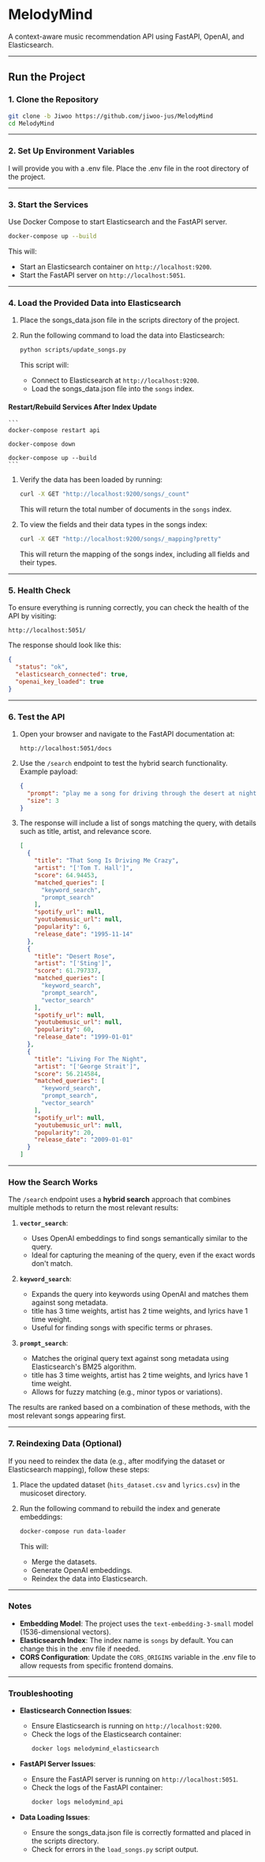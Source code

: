 # MelodyMind

A context-aware music recommendation API using FastAPI, OpenAI, and Elasticsearch.

---

## Run the Project

### 1. **Clone the Repository**

```bash
git clone -b Jiwoo https://github.com/jiwoo-jus/MelodyMind
cd MelodyMind 
```

---

### 2. **Set Up Environment Variables**

I will provide you with a .env file. Place the .env file in the root directory of the project.

---

### 3. **Start the Services**

Use Docker Compose to start Elasticsearch and the FastAPI server.

```bash
docker-compose up --build
```

This will:
- Start an Elasticsearch container on `http://localhost:9200`.
- Start the FastAPI server on `http://localhost:5051`.

---

### 4. **Load the Provided Data into Elasticsearch**

1. Place the songs_data.json file in the scripts directory of the project.

2. Run the following command to load the data into Elasticsearch:

   ```bash
   python scripts/update_songs.py
   ```

   This script will:
   - Connect to Elasticsearch at `http://localhost:9200`.
   - Load the songs_data.json file into the `songs` index.

#### Restart/Rebuild Services After Index Update

    ```
    docker-compose restart api

    docker-compose down

    docker-compose up --build
    ```

1. Verify the data has been loaded by running:

   ```bash
   curl -X GET "http://localhost:9200/songs/_count"
   ```

   This will return the total number of documents in the `songs` index.

2. To view the fields and their data types in the songs index:

    ```bash
    curl -X GET "http://localhost:9200/songs/_mapping?pretty"
    ```
    
    This will return the mapping of the songs index, including all fields and their types.
---

### 5. **Health Check**

To ensure everything is running correctly, you can check the health of the API by visiting:

```
http://localhost:5051/
```

The response should look like this:

```json
{
  "status": "ok",
  "elasticsearch_connected": true,
  "openai_key_loaded": true
}
```

---

### 6. **Test the API**

1. Open your browser and navigate to the FastAPI documentation at:

   ```
   http://localhost:5051/docs
   ```

2. Use the `/search` endpoint to test the hybrid search functionality. Example payload:

   ```json
   {
     "prompt": "play me a song for driving through the desert at night",
     "size": 3
   }
   ```

3. The response will include a list of songs matching the query, with details such as title, artist, and relevance score.

    ```json
    [
      {
        "title": "That Song Is Driving Me Crazy",
        "artist": "['Tom T. Hall']",
        "score": 64.94453,
        "matched_queries": [
          "keyword_search",
          "prompt_search"
        ],
        "spotify_url": null,
        "youtubemusic_url": null,
        "popularity": 6,
        "release_date": "1995-11-14"
      },
      {
        "title": "Desert Rose",
        "artist": "['Sting']",
        "score": 61.797337,
        "matched_queries": [
          "keyword_search",
          "prompt_search",
          "vector_search"
        ],
        "spotify_url": null,
        "youtubemusic_url": null,
        "popularity": 60,
        "release_date": "1999-01-01"
      },
      {
        "title": "Living For The Night",
        "artist": "['George Strait']",
        "score": 56.214584,
        "matched_queries": [
          "keyword_search",
          "prompt_search",
          "vector_search"
        ],
        "spotify_url": null,
        "youtubemusic_url": null,
        "popularity": 20,
        "release_date": "2009-01-01"
      }
    ]
    ```

---

### How the Search Works

The `/search` endpoint uses a **hybrid search** approach that combines multiple methods to return the most relevant results:

1. **`vector_search`**:
   - Uses OpenAI embeddings to find songs semantically similar to the query.
   - Ideal for capturing the meaning of the query, even if the exact words don't match.

2. **`keyword_search`**:
   - Expands the query into keywords using OpenAI and matches them against song metadata.
   - title has 3 time weights, artist has 2 time weights, and lyrics have 1 time weight.
   - Useful for finding songs with specific terms or phrases.

3. **`prompt_search`**:
   - Matches the original query text against song metadata using Elasticsearch's BM25 algorithm.
   - title has 3 time weights, artist has 2 time weights, and lyrics have 1 time weight.
   - Allows for fuzzy matching (e.g., minor typos or variations).

  The results are ranked based on a combination of these methods, with the most relevant songs appearing first.

---

### 7. **Reindexing Data (Optional)**

If you need to reindex the data (e.g., after modifying the dataset or Elasticsearch mapping), follow these steps:

1. Place the updated dataset (`hits_dataset.csv` and `lyrics.csv`) in the musicoset directory.

2. Run the following command to rebuild the index and generate embeddings:

   ```bash
   docker-compose run data-loader
   ```

   This will:
   - Merge the datasets.
   - Generate OpenAI embeddings.
   - Reindex the data into Elasticsearch.

---

### Notes

- **Embedding Model**: The project uses the `text-embedding-3-small` model (1536-dimensional vectors).
- **Elasticsearch Index**: The index name is `songs` by default. You can change this in the .env file if needed.
- **CORS Configuration**: Update the `CORS_ORIGINS` variable in the .env file to allow requests from specific frontend domains.

---

### Troubleshooting

- **Elasticsearch Connection Issues**:
  - Ensure Elasticsearch is running on `http://localhost:9200`.
  - Check the logs of the Elasticsearch container:
    ```bash
    docker logs melodymind_elasticsearch
    ```

- **FastAPI Server Issues**:
  - Ensure the FastAPI server is running on `http://localhost:5051`.
  - Check the logs of the FastAPI container:
    ```bash
    docker logs melodymind_api
    ```

- **Data Loading Issues**:
  - Ensure the songs_data.json file is correctly formatted and placed in the scripts directory.
  - Check for errors in the `load_songs.py` script output.
